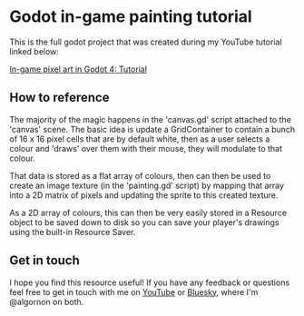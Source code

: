 # Godot in-game painting tutorial
This is the full godot project that was created during my YouTube tutorial linked below:

[In-game pixel art in Godot 4: Tutorial](https://www.youtube.com/@algornon)

## How to reference

The majority of the magic happens in the 'canvas.gd' script attached to the 'canvas' scene. The basic idea is update a GridContainer to contain a bunch of 16 x 16 pixel cells that are by default white, then as a user selects a colour and 'draws' over them with their mouse, they will modulate to that colour.

That data is stored as a flat array of colours, then can then be used to create an image texture (in the 'painting.gd' script) by mapping that array into a 2D matrix of pixels and updating the sprite to this created texture.

As a 2D array of colours, this can then be very easily stored in a Resource object to be saved down to disk so you can save your player's drawings using the built-in Resource Saver.

## Get in touch

I hope you find this resource useful! If you have any feedback or questions feel free to get in touch with me on [YouTube](https://www.youtube.com/@algornon) or [Bluesky](https://www.youtube.com/@algornon), where I'm @algornon on both.
